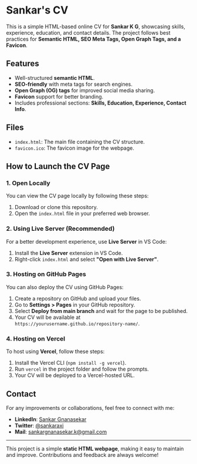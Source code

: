 # Sankar's CV

This is a simple HTML-based online CV for **Sankar K G**, showcasing skills, experience, education, and contact details. The project follows best practices for **Semantic HTML, SEO Meta Tags, Open Graph Tags, and a Favicon**.

## Features
- Well-structured **semantic HTML**.
- **SEO-friendly** with meta tags for search engines.
- **Open Graph (OG) tags** for improved social media sharing.
- **Favicon** support for better branding.
- Includes professional sections: **Skills, Education, Experience, Contact Info**.

## Files
- `index.html`: The main file containing the CV structure.
- `favicon.ico`: The favicon image for the webpage.

## How to Launch the CV Page

### 1. Open Locally
You can view the CV page locally by following these steps:
1. Download or clone this repository.
2. Open the `index.html` file in your preferred web browser.

### 2. Using Live Server (Recommended)
For a better development experience, use **Live Server** in VS Code:
1. Install the **Live Server** extension in VS Code.
2. Right-click `index.html` and select **"Open with Live Server"**.

### 3. Hosting on GitHub Pages
You can also deploy the CV using GitHub Pages:
1. Create a repository on GitHub and upload your files.
2. Go to **Settings > Pages** in your GitHub repository.
3. Select **Deploy from main branch** and wait for the page to be published.
4. Your CV will be available at `https://yourusername.github.io/repository-name/`.

### 4. Hosting on Vercel
To host using **Vercel**, follow these steps:
1. Install the Vercel CLI (`npm install -g vercel`).
2. Run `vercel` in the project folder and follow the prompts.
3. Your CV will be deployed to a Vercel-hosted URL.

## Contact
For any improvements or collaborations, feel free to connect with me:
- **LinkedIn**: [Sankar Gnanasekar](https://www.linkedin.com/in/sankargnanasekar/)
- **Twitter**: [@sankaraxi](https://twitter.com/sankaraxi)
- **Mail**: [sankargnanasekar.k@gmail.com](mailto:sankargnanasekar.k@gmail.com)

---
This project is a simple **static HTML webpage**, making it easy to maintain and improve. Contributions and feedback are always welcome!

